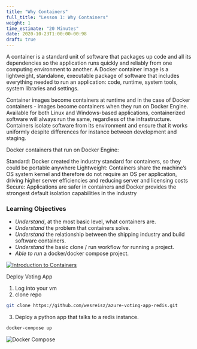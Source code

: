 ```yaml
---
title: "Why Containers"
full_title: "Lesson 1: Why Containers"
weight: 1
time_estimate: "20 Minutes"
date: 2020-10-23T1:00:00-00:98
draft: true
---
```

A container is a standard unit of software that packages up code and all its dependencies so the application runs quickly and reliably from one computing environment to another. A Docker container image is a lightweight, standalone, executable package of software that includes everything needed to run an application: code, runtime, system tools, system libraries and settings.

Container images become containers at runtime and in the case of Docker containers - images become containers when they run on Docker Engine. Available for both Linux and Windows-based applications, containerized software will always run the same, regardless of the infrastructure. Containers isolate software from its environment and ensure that it works uniformly despite differences for instance between development and staging.

Docker containers that run on Docker Engine:

Standard: Docker created the industry standard for containers, so they could be portable anywhere
Lightweight: Containers share the machine’s OS system kernel and therefore do not require an OS per application, driving higher server efficiencies and reducing server and licensing costs
Secure: Applications are safer in containers and Docker provides the strongest default isolation capabilities in the industry

### Learning Objectives
* *Understand*, at the most basic level, what containers are.
* *Understand* the problem that containers solve.
* *Understand* the relationship between the shipping industry and build software containers.
* *Understand* the basic clone / run workflow for running a project. 
* *Able to run* a docker/docker compose project.


[![Introduction to Containers](/getting_started_with_containerization/images/lesson1/why-containers.jpg)](https://docs.google.com/presentation/d/16xibcNq2qj8n5_unedSWt1PXymiocNkeHLcWRfIuhbU/edit#slide=id.p)


Deploy Voting App
1. Log into your vm
1. clone repo
```bash
git clone https://github.com/wesreisz/azure-voting-app-redis.git
```
3. Deploy a python app that talks to a redis instance.
```bash
docker-compose up
```
![Docker Compose](/getting_started_with_containerization/images/lesson1/1-1-example.png "Docker Compose")

